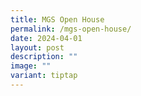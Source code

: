 ```yaml
---
title: MGS Open House
permalink: /mgs-open-house/
date: 2024-04-01
layout: post
description: ""
image: ""
variant: tiptap
---
```

